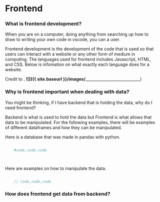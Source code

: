 # Frontend

### What is frontend development?
When you are on a computer, doing anything from searching up how to draw to writing your own code in vscode, you can a user.

Frontend development is the development of the code that is used so that users can interact with a website or any other form of medium in computing. The languages used for frontend includes Javascript, HTML, and CSS. Below is infomation on what exactly each language does for a website. 


Credit to ______.
![]({{ site.baseurl }}/images/__________________________________)


### Why is frontend important when dealing with data?
You might be thinking, if I have backend that is holding the data, why do I need frontend? 


Backend is what is used to hold the data but Frontend is what allows that data to be manipulated. For the following examples, there will be examples of different dataframes and how they can be manipulated.


Here is a database that was made in pandas with python.

```python

    #code,code,code

    

```

Here are examples on how to manipulate the data.

```javascript

    // code,code,code

```

### How does frontend get data from backend?